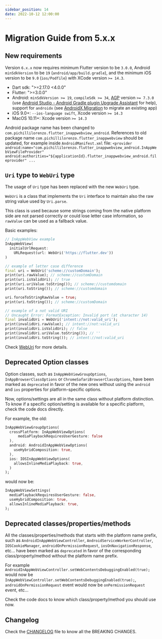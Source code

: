 ```yaml
---
sidebar_position: 14
date: 2022-10-12 12:00:00
---
```


# Migration Guide from 5.x.x

## New requirements

Version `6.x.x` now requires minimum Flutter version to be `3.0.0`,
Android `minSdkVersion` to be `19` (`android/app/build.gradle`),
and the minimum iOS version to be `9.0` (`ios/Podfile`) with XCode version `>= 14.3`.

- Dart sdk: ">=2.17.0 \<4.0.0"
- Flutter: ">=3.0.0"
- Android: `minSdkVersion >= 19`, `compileSdk >= 34`, [AGP](https://developer.android.com/build/releases/gradle-plugin) version `>= 7.3.0` (use [Android Studio - Android Gradle plugin Upgrade Assistant](https://developer.android.com/build/agp-upgrade-assistant) for help), support for `androidx` (see [AndroidX Migration](https://flutter.dev/docs/development/androidx-migration) to migrate an existing app)
- iOS 9.0+: `--ios-language swift`, Xcode version `>= 14.3`
- MacOS 10.11+: Xcode version `>= 14.3`

Android package name has been changed to `com.pichillilorenzo.flutter_inappwebview_android`.
References to old package name `com.pichillilorenzo.flutter_inappwebview` should be updated,
for example inside `AndroidManifest.xml` file: `<provider android:name="com.pichillilorenzo.flutter_inappwebview_android.InAppWebViewFileProvider" android:authorities="${applicationId}.flutter_inappwebview_android.fileprovider" ...`

## `Uri` type to `WebUri` type

The usage of `Uri` type has been replaced with the new `WebUri` type.

`WebUri` is a class that implements the `Uri` interface to maintain also the raw string value used by `Uri.parse`.

This class is used because some strings coming from the native platform side
are not parsed correctly or could lose letter case information,
so `rawValue` can be used as a fallback value.

Basic examples:
```dart
// InAppWebView example
InAppWebView(
  initialUrlRequest:
    URLRequest(url: WebUri('https://flutter.dev'))
)

// example of letter case difference
final uri = WebUri('scheme://customDomain');
print(uri.rawValue); // scheme://customDomain
print(uri.isValidUri); // true
print(uri.uriValue.toString()); // scheme://customdomain
print(uri.toString()); // scheme://customdomain

uri.forceToStringRawValue = true;
print(uri.toString()); // scheme://customDomain

// example of a not valid URI
// Uncaught Error: FormatException: Invalid port (at character 14)
final invalidUri = WebUri('intent://not:valid_uri');
print(invalidUri.rawValue); // intent://not:valid_uri
print(invalidUri.isValidUri); // false
print(invalidUri.uriValue.toString()); // ''
print(invalidUri.toString()); // intent://not:valid_uri
```

Check [WebUri](/docs/web-uri) for more details.

## Deprecated Option classes

Option classes, such as `InAppWebViewGroupOptions`, `InAppBrowserClassOptions` or
`ChromeSafariBrowserClassOptions`, have been marked as `deprecated` in favor of the new ones
without using the `android` and `ios` properties for platform-specific options.

Now, options/settings are all in the same class without platform distinction.
To know if a specific option/setting is available for a specific platform, check the code docs directly.

For example, the old:
```dart
InAppWebViewGroupOptions(
  crossPlatform: InAppWebViewOptions(
      mediaPlaybackRequiresUserGesture: false
  ),
  android: AndroidInAppWebViewOptions(
    useHybridComposition: true,
  ),
  ios: IOSInAppWebViewOptions(
    allowsInlineMediaPlayback: true,
  )
);
```

would now be:
```dart
InAppWebViewSettings(
  mediaPlaybackRequiresUserGesture: false,
  useHybridComposition: true,
  allowsInlineMediaPlayback: true,
);
```

## Deprecated classes/properties/methods

All the classes/properties/methods that starts with the platform name prefix,
such as `AndroidInAppWebViewController`, `AndroidServiceWorkerController`, `IOSCookieManager`, `androidOnPermissionRequest`, `iosOnNavigationResponse`, etc...
have been marked as `deprecated` in favor of the corresponding class/property/method without the platform name prefix.

For example `AndroidInAppWebViewController.setWebContentsDebuggingEnabled(true);`
would now be `InAppWebViewController.setWebContentsDebuggingEnabled(true);`,
`androidOnPermissionRequest` event would now be `onPermissionRequest` event, etc...

Check the code docs to know which class/property/method you should use now.

## Changelog

Check the [CHANGELOG](https://github.com/pichillilorenzo/flutter_inappwebview/blob/master/flutter_inappwebview/CHANGELOG.md) file to know all the BREAKING CHANGES.
